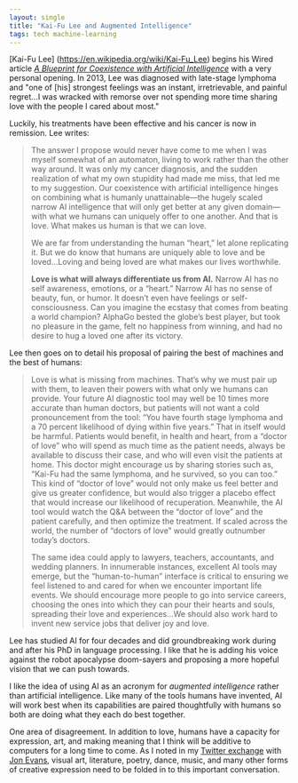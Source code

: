 ```yaml
---
layout: single
title: "Kai-Fu Lee and Augmented Intelligence"
tags: tech machine-learning 
---
```

[Kai-Fu Lee] (https://en.wikipedia.org/wiki/Kai-Fu_Lee) begins his Wired article [*A Blueprint for Coexistence with Artificial Intelligence*](https://www.wired.com/story/a-blueprint-for-coexistence-with-artificial-intelligence/) with a very personal opening. In 2013, Lee was diagnosed with late-stage lymphoma and "one of [his] strongest feelings was an instant, irretrievable, and painful regret...I was wracked with remorse over not spending more time sharing love with the people I cared about most."

Luckily, his treatments have been effective and his cancer is now in remission. Lee writes:

> The answer I propose would never have come to me when I was myself somewhat of an automaton, living to work rather than the other way around. It was only my cancer diagnosis, and the sudden realization of what my own stupidity had made me miss, that led me to my suggestion. Our coexistence with artificial intelligence hinges on combining what is humanly unattainable—the hugely scaled narrow AI intelligence that will only get better at any given domain—with what we humans can uniquely offer to one another. And that is love. What makes us human is that we can love.
>
>We are far from understanding the human “heart,” let alone replicating it. But we do know that humans are uniquely able to love and be loved...Loving and being loved are what makes our lives worthwhile.
>
> **Love is what will always differentiate us from AI.** Narrow AI has no self awareness, emotions, or a “heart.” Narrow AI has no sense of beauty, fun, or humor. It doesn’t even have feelings or self-consciousness. Can you imagine the ecstasy that comes from beating a world champion? AlphaGo bested the globe’s best player, but took no pleasure in the game, felt no happiness from winning, and had no desire to hug a loved one after its victory.

Lee then goes on to detail his proposal of pairing the best of machines and the best of humans:

>Love is what is missing from machines. That’s why we must pair up with them, to leaven their powers with what only we humans can provide. Your future AI diagnostic tool may well be 10 times more accurate than human doctors, but patients will not want a cold pronouncement from the tool: “You have fourth stage lymphoma and a 70 percent likelihood of dying within five years.” That in itself would be harmful. Patients would benefit, in health and heart, from a “doctor of love” who will spend as much time as the patient needs, always be available to discuss their case, and who will even visit the patients at home. This doctor might encourage us by sharing stories such as, “Kai-Fu had the same lymphoma, and he survived, so you can too.” This kind of “doctor of love” would not only make us feel better and give us greater confidence, but would also trigger a placebo effect that would increase our likelihood of recuperation. Meanwhile, the AI tool would watch the Q&A between the “doctor of love” and the patient carefully, and then optimize the treatment. If scaled across the world, the number of “doctors of love” would greatly outnumber today’s doctors.
>
> The same idea could apply to lawyers, teachers, accountants, and wedding planners. In innumerable instances, excellent AI tools may emerge, but the “human-to-human” interface is critical to ensuring we feel listened to and cared for when we encounter important life events. We should encourage more people to go into service careers, choosing the ones into which they can pour their hearts and souls, spreading their love and experiences...We should also work hard to invent new service jobs that deliver joy and love.

Lee has studied AI for four decades and did groundbreaking work during and after his PhD in language processing. I like that he is adding his voice against the robot apocalypse doom-sayers and proposing a more hopeful vision that we can push towards.

I like the idea of using AI as an acronym for *augmented intelligence* rather than artificial intelligence. Like many of the tools humans have invented, AI will work best when its capabilities are paired thoughtfully with humans so both are doing what they each do best together. 

One area of disagreement. In addition to love, humans have a capacity for expression, art, and making meaning that I think will be additive to computers for a long time to come. As I noted in my [Twitter exchange](https://twitter.com/jeffhwang/status/885217070375251968) with  [Jon Evans](https://twitter.com/rezendi/status/885177558332981248), visual art, literature, poetry, dance, music, and many other forms of creative expression need to be folded in to this important conversation.